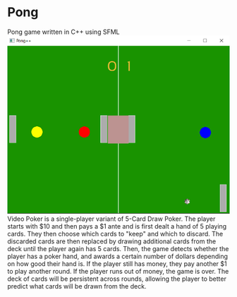 # Pong
Pong game written in C++ using SFML
<img src="/pong.PNG">
Video Poker is a single-player variant of 5-Card Draw Poker. The player starts with $10 and then pays a $1 ante and is first dealt a hand of 5 playing cards. They then choose which cards to "keep" and which to discard. The discarded cards are then replaced by drawing additional cards from the deck until the player again has 5 cards. Then, the game detects whether the player has a poker hand, and awards a certain number of dollars depending on how good their hand is. If the player still has money, they pay another $1 to play another round. If the player runs out of money, the game is over. The deck of cards will be persistent across rounds, allowing the player to better predict what cards will be drawn from the deck.
